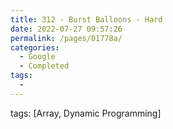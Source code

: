```yaml
---
title: 312 - Burst Balloons - Hard
date: 2022-07-27 09:57:26
permalink: /pages/01778a/
categories:
  - Google
  - Completed
tags:
  - 
---
```

tags: [Array, Dynamic Programming]